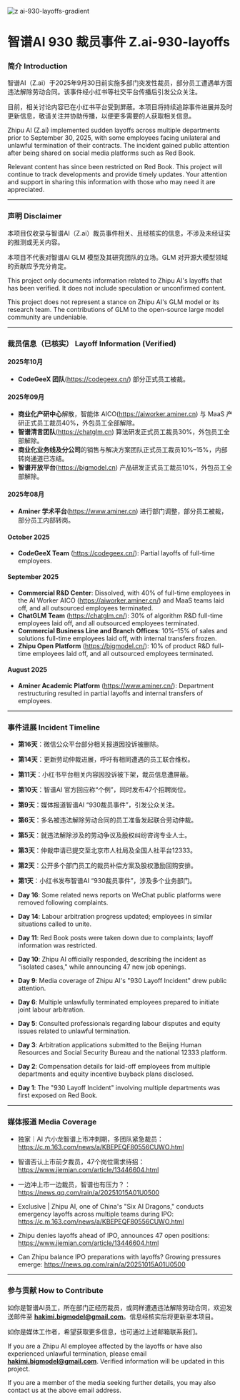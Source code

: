 
![z ai-930-layoffs-gradient](https://github.com/user-attachments/assets/278f0fa1-3505-44bb-8a19-4f84a3e10437)

# 智谱AI 930 裁员事件 Z.ai-930-layoffs

### 简介 Introduction  
智谱AI（Z.ai）于2025年9月30日前实施多部门突发性裁员，部分员工遭遇单方面违法解除劳动合同。该事件经小红书等社交平台传播后引发公众关注。

目前，相关讨论内容已在小红书平台受到屏蔽。本项目将持续追踪事件进展并及时更新信息，敬请关注并协助传播，以便更多需要的人获取相关信息。

Zhipu AI (Z.ai) implemented sudden layoffs across multiple departments prior to September 30, 2025, with some employees facing unilateral and unlawful termination of their contracts. The incident gained public attention after being shared on social media platforms such as Red Book.

Relevant content has since been restricted on Red Book. This project will continue to track developments and provide timely updates. Your attention and support in sharing this information with those who may need it are appreciated.

---

### 声明 Disclaimer  
本项目仅收录与智谱AI（Z.ai）裁员事件相关、且经核实的信息，不涉及未经证实的推测或无关内容。

本项目不代表对智谱AI GLM 模型及其研究团队的立场。GLM 对开源大模型领域的贡献应予充分肯定。

This project only documents information related to Zhipu AI's layoffs that has been verified. It does not include speculation or unconfirmed content.  

This project does not represent a stance on Zhipu AI's GLM model or its research team. The contributions of GLM to the open-source large model community are undeniable.

---

### 裁员信息（已核实） Layoff Information (Verified)

#### 2025年10月
- **CodeGeeX 团队**(https://codegeex.cn/) 部分正式员工被裁。

#### 2025年09月
- **商业化产研中心**解散，智能体 AICO(https://aiworker.aminer.cn) 与 MaaS 产研正式员工裁员40%，外包员工全部解除。
- **智谱清言团队**(https://chatglm.cn) 算法研发正式员工裁员30%，外包员工全部解除。
- **商业化业务线及分公司**的销售与解决方案团队正式员工裁员10%–15%，内部转岗通道已冻结。
- **智谱开放平台**(https://bigmodel.cn) 产品研发正式员工裁员10%，外包员工全部解除。

#### 2025年08月
- **Aminer 学术平台**(https://www.aminer.cn) 进行部门调整，部分员工被裁，部分员工内部转岗。

#### October 2025  
- **CodeGeeX Team** (https://codegeex.cn/): Partial layoffs of full-time employees.

#### September 2025  
- **Commercial R&D Center**: Dissolved, with 40% of full-time employees in the AI Worker AICO (https://aiworker.aminer.cn/) and MaaS teams laid off, and all outsourced employees terminated.  
- **ChatGLM Team** (https://chatglm.cn/): 30% of algorithm R&D full-time employees laid off, and all outsourced employees terminated.  
- **Commercial Business Line and Branch Offices**: 10%–15% of sales and solutions full-time employees laid off, with internal transfers frozen.  
- **Zhipu Open Platform** (https://bigmodel.cn/): 10% of product R&D full-time employees laid off, and all outsourced employees terminated.

#### August 2025  
- **Aminer Academic Platform** (https://www.aminer.cn/): Department restructuring resulted in partial layoffs and internal transfers of employees.

---

### 事件进展 Incident Timeline

- **第16天**：微信公众平台部分相关报道因投诉被删除。
- **第14天**：更新劳动仲裁进展，呼吁有相同遭遇的员工联合维权。
- **第11天**：小红书平台相关内容因投诉被下架，裁员信息遭屏蔽。
- **第10天**：智谱AI 官方回应称“个例”，同时发布47个招聘岗位。
- **第9天**：媒体报道智谱AI “930裁员事件”，引发公众关注。
- **第6天**：多名被违法解除劳动合同的员工准备发起联合劳动仲裁。
- **第5天**：就违法解除涉及的劳动争议及股权纠纷咨询专业人士。
- **第3天**：仲裁申请已提交至北京市人社局及全国人社平台12333。
- **第2天**：公开多个部门员工的裁员补偿方案及股权激励回购安排。
- **第1天**：小红书发布智谱AI “930裁员事件”，涉及多个业务部门。


- **Day 16**: Some related news reports on WeChat public platforms were removed following complaints.  
- **Day 14**: Labour arbitration progress updated; employees in similar situations called to unite.  
- **Day 11**: Red Book posts were taken down due to complaints; layoff information was restricted.  
- **Day 10**: Zhipu AI officially responded, describing the incident as "isolated cases," while announcing 47 new job openings.  
- **Day 9**: Media coverage of Zhipu AI's "930 Layoff Incident" drew public attention.  
- **Day 6**: Multiple unlawfully terminated employees prepared to initiate joint labour arbitration.  
- **Day 5**: Consulted professionals regarding labour disputes and equity issues related to unlawful termination.  
- **Day 3**: Arbitration applications submitted to the Beijing Human Resources and Social Security Bureau and the national 12333 platform.  
- **Day 2**: Compensation details for laid-off employees from multiple departments and equity incentive buyback plans disclosed.  
- **Day 1**: The "930 Layoff Incident" involving multiple departments was first exposed on Red Book.

---

### 媒体报道 Media Coverage

- 独家｜AI 六小龙智谱上市冲刺期，多团队紧急裁员：https://c.m.163.com/news/a/KBEPEQF80556CUWO.html
- 智谱否认上市前夕裁员，47个岗位需求待招：https://www.jiemian.com/article/13446604.html
- 一边冲上市一边裁员，智谱也有压力？：https://news.qq.com/rain/a/20251015A01U0500

- Exclusive | Zhipu AI, one of China's "Six AI Dragons," conducts emergency layoffs across multiple teams during IPO: https://c.m.163.com/news/a/KBEPEQF80556CUWO.html
- Zhipu denies layoffs ahead of IPO, announces 47 open positions: https://www.jiemian.com/article/13446604.html
- Can Zhipu balance IPO preparations with layoffs? Growing pressures emerge: https://news.qq.com/rain/a/20251015A01U0500

---

### 参与贡献 How to Contribute 

如你是智谱AI员工，所在部门正经历裁员，或同样遭遇违法解除劳动合同，欢迎发送邮件至 **hakimi.bigmodel@gmail.com**。信息经核实后将更新至本项目。

如你是媒体工作者，希望获取更多信息，也可通过上述邮箱联系我们。

If you are a Zhipu AI employee affected by the layoffs or have also experienced unlawful termination, please email **hakimi.bigmodel@gmail.com**. Verified information will be updated in this project.

If you are a member of the media seeking further details, you may also contact us at the above email address.
